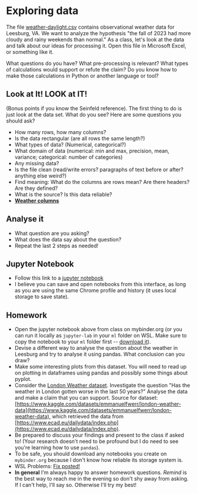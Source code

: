 
# Exploring data

The file [weather-daylight.csv](../data/weather-daylight.csv) contains observational weather data for Leesburg, VA. We want to
analyze the hypothesis "the fall of 2023 had more cloudy and rainy weekends than normal."
As a class, let's look at the data and talk about our ideas for processing it. Open this file in Microsoft Excel, or something like it.

What questions do you have? What pre-processing is relevant?
What types of calculations would support or refute the claim? Do you know how to make
those calculations in Python or another language or tool?

## Look at It! LOOK at IT!

(Bonus points if you know the Seinfeld reference). The first thing to do is just look at the data set. What do you see? Here are some questions you should ask?
- How many rows, how many columns?
- Is the data rectangular (are all rows the same length?)
- What types of data? (Numerical, categorical?)
- What domain of data (numerical: min and max, precision, mean, variance; categorical: number of categories)
- Any missing data?
- Is the file clean (read/write errors? paragraphs of text before or after? anything else weird?)
- Find meaning: What do the columns are rows mean? Are there headers? Are they defined?
- What is the source? Is this data reliable?
- **[Weather columns](../data/weather-columns.md)**

## Analyse it
- What question are you asking?
- What does the data say about the question?
- Repeat the last 2 steps as needed!

## Jupyter Notebook
- Follow this link to a [jupyter notebook](https://mybinder.org/v2/gh/AET-CS/ML-binder/HEAD?labpath=weather.ipynb)
- I believe you can save and open notebooks from this interface, as long as you are using the same Chrome profile and history (it uses local storage to save state).

## Homework
- Open the jupyter notebook above from class on mybinder.org (or you can run it locally as `jupyter-lab` in your `ml` folder on WSL. Make sure to copy the notebook to your `ml` folder first -- [download it](../lessons/weather.ipynb)).
- Devise a different way to analyse the question about the weather in Leesburg and try to analyse it using pandas. What conclusion can you draw?
- Make some interesting plots from this dataset. You will need to read up on plotting in dataframes using pandas and possibly some things about pyplot.
- Consider the [London Weather dataset](../data/london_weather.csv). Investigate the question "Has the weather in London gotten worse in the last 50 years?" Analyse the data and make a claim that you can support. Source for dataset: [https://www.kaggle.com/datasets/emmanuelfwerr/london-weather-data](https://www.kaggle.com/datasets/emmanuelfwerr/london-weather-data), which retrieved the data from [https://www.ecad.eu/dailydata/index.php](https://www.ecad.eu/dailydata/index.php).
- Be prepared to discuss your findings and present to the class if asked to! (Your research doesn't need to be profound but I do need to see you're learning how to use `pandas`).
- To be safe, you should download any notebooks you create on `mybinder.org` because I don't know how reliable its storage system is.
- WSL Problems: [Fix posted!](../lessons/wsl.md)
- **In general** I'm always happy to answer homework questions. *Remind* is the best way to reach me in the evening so don't shy away from asking. If I can't help, I'll say so. Otherwise I'll try my best!